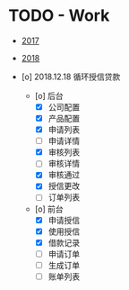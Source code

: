 # TODO - Work

- [2017](work/2017.md)
- [2018](work/2018.md)

- [o] 2018.12.18 循环授信贷款
    - [o] 后台
        - [X] 公司配置
        - [X] 产品配置
        - [X] 申请列表
        - [ ] 申请详情
        - [X] 审核列表
        - [ ] 审核详情
        - [X] 审核通过
        - [X] 授信更改
        - [ ] 订单列表
    - [o] 前台
        - [X] 申请授信
        - [X] 使用授信
        - [X] 借款记录
        - [ ] 申请订单
        - [ ] 生成订单
        - [ ] 账单列表
